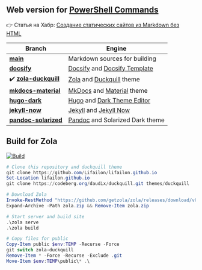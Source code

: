 ## Web version for [PowerShell Commands](https://github.com/Lifailon/PS-Commands)

👉 Статья на Хабр: [Создание статических сайтов из Markdown без HTML]()

| **Branch**                                                                                      | **Engine**                                                                                                              |
| -                                                                                               | -                                                                                                                       |
| **[main](https://github.com/Lifailon/lifailon.github.io/tree/main)**                            | Markdown sources for building                                                                                           |
| **[docsify](https://github.com/Lifailon/lifailon.github.io/tree/docsify)**                      | [Docsify](https://github.com/docsifyjs/docsify) and [Docsify Template](https://github.com/docsifyjs/docsify-template)   |
| ✔️ **[zola-duckquill](https://github.com/Lifailon/lifailon.github.io/tree/zola-duckquill)**     | [Zola](https://github.com/getzola/zola) and [Duckquill](https://codeberg.org/daudix/duckquill) theme                    |
| **[mkdocs-material](https://github.com/Lifailon/lifailon.github.io/tree/mkdocs-material)**      | [MkDocs](https://github.com/mkdocs/mkdocs) and [Material](https://github.com/squidfunk/mkdocs-material) theme           |
| **[hugo-dark](https://github.com/Lifailon/lifailon.github.io/tree/hugo-dark)**                  | [Hugo](https://github.com/gohugoio/hugo) and [Dark Theme Editor](https://github.com/JingWangTW/dark-theme-editor)       |
| **[jekyll-now](https://github.com/Lifailon/lifailon.github.io/tree/jekyll-now)**                | [Jekyll](https://github.com/jekyll/jekyll) and [Jekyll Now](https://github.com/barryclark/jekyll-now)                   |
| **[pandoc-solarized](https://github.com/Lifailon/lifailon.github.io/tree/pandoc-solarized)**    | [Pandoc](https://github.com/jgm/pandoc) and Solarized Dark theme                                                        |

## Build for Zola

[![Build](https://github.com/Lifailon/lifailon.github.io/actions/workflows/build-zola.yml/badge.svg)](https://github.com/Lifailon/lifailon.github.io/actions/workflows/build-zola.yml)

```PowerShell
# Clone this repository and duckquill theme
git clone https://github.com/Lifailon/lifailon.github.io
Set-Location lifailon.github.io
git clone https://codeberg.org/daudix/duckquill.git themes/duckquill

# Download Zola
Invoke-RestMethod "https://github.com/getzola/zola/releases/download/v0.19.2/zola-v0.19.2-x86_64-pc-windows-msvc.zip" -OutFile zola.zip
Expand-Archive -Path zola.zip && Remove-Item zola.zip

# Start server and build site
.\zola serve
.\zola build

# Copy files for public
Copy-Item public $env:TEMP -Recurse -Force
git switch zola-duckquill
Remove-Item * -Force -Recurse -Exclude .git
Move-Item $env:TEMP\public\* .\
```